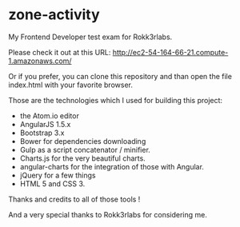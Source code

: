 # zone-activity
My Frontend Developer test exam for Rokk3rlabs.

Please check it out at this URL: http://ec2-54-164-66-21.compute-1.amazonaws.com/

Or if you prefer, you can clone this repository and than open the file index.html with your favorite browser.

Those are the technologies which I used for building this project:

- the Atom.io editor
- AngularJS 1.5.x
- Bootstrap 3.x
- Bower for dependencies downloading
- Gulp as a script concatenator / minifier.
- Charts.js for the very beautiful charts.
- angular-charts for the integration of those with Angular.
- jQuery for a few things
- HTML 5 and CSS 3.

Thanks and credits to all of those tools !

And a very special thanks to Rokk3rlabs for considering me.

